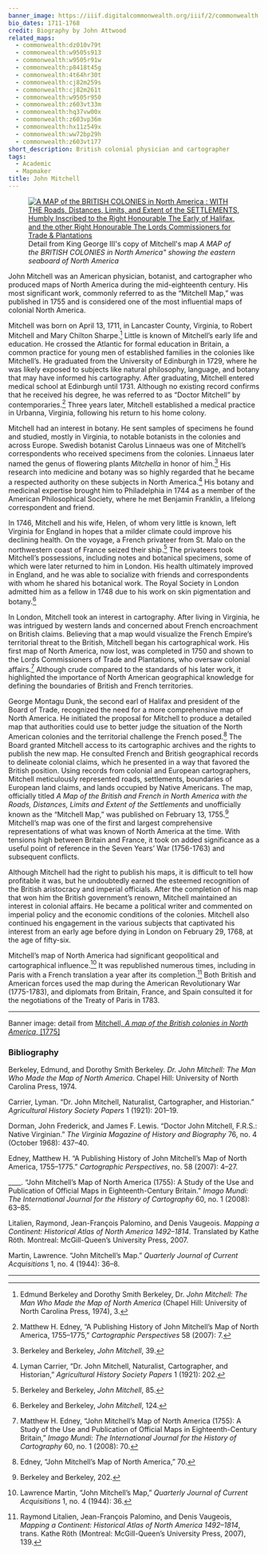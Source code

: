 ```yaml
---
banner_image: https://iiif.digitalcommonwealth.org/iiif/2/commonwealth:z603vp37w/10907,7302,3081,1333/,1200/0/default.jpg
bio_dates: 1711-1768
credit: Biography by John Attwood
related_maps:
  - commonwealth:dz010v79t
  - commonwealth:w9505s913
  - commonwealth:w9505r91w
  - commonwealth:p8418t45g
  - commonwealth:4t64hr30t
  - commonwealth:cj82m259s
  - commonwealth:cj82m261t
  - commonwealth:w9505r950
  - commonwealth:z603vt33m
  - commonwealth:hq37vw00x
  - commonwealth:z603vp36m
  - commonwealth:hx11z549x
  - commonwealth:ww72bp29h
  - commonwealth:z603vt177
short_description: British colonial physician and cartographer
tags:
  - Academic
  - Mapmaker
title: John Mitchell
---
```

<figure class="table w-50 float-left mr-5 mb-10">
  <a href="/maps/commonwealth:hx11z549x">
    <img src="https://iiif.digitalcommonwealth.org/iiif/2/commonwealth:hx11z550p/3474,1046,8312,7238/pct:50/0/default.jpg" alt="A MAP of the BRITISH COLONIES in North America : WITH THE Roads, Distances, Limits, and Extent of the SETTLEMENTS, Humbly Inscribed to the Right Honourable The Early of Halifax, and the other Right Honourable The Lords Commissioners for Trade &amp; Plantations" />
  </a>
  <figcaption class="table-caption caption-bottom mt-0">
    Detail from King George III&#39;s copy of Mitchell&#39;s map <em>A MAP of the BRITISH COLONIES in North America&quot; showing the eastern seaboard of North America</em>
  </figcaption>
</figure>

John Mitchell was an American physician, botanist, and cartographer who produced maps of North America during the mid-eighteenth century. His most significant work, commonly referred to as the “Mitchell Map,” was published in 1755 and is considered one of the most influential maps of colonial North America.

Mitchell was born on April 13, 1711, in Lancaster County, Virginia, to Robert Mitchell and Mary Chilton Sharpe.[^1] Little is known of Mitchell’s early life and education. He crossed the Atlantic for formal education in Britain, a common practice for young men of established families in the colonies like Mitchell’s. He graduated from the University of Edinburgh in 1729, where he was likely exposed to subjects like natural philosophy, language, and botany that may have informed his cartography. After graduating, Mitchell entered medical school at Edinburgh until 1731. Although no existing record confirms that he received his degree, he was referred to as “Doctor Mitchell” by contemporaries.[^2] Three years later, Mitchell established a medical practice in Urbanna, Virginia, following his return to his home colony.

Mitchell had an interest in botany. He sent samples of specimens he found and studied, mostly in Virginia, to notable botanists in the colonies and across Europe. Swedish botanist Carolus Linnaeus was one of Mitchell’s correspondents who received specimens from the colonies. Linnaeus later named the genus of flowering plants _Mitchella_ in honor of him.[^3] His research into medicine and botany was so highly regarded that he became a respected authority on these subjects in North America.[^4] His botany and medicinal expertise brought him to Philadelphia in 1744 as a member of the American Philosophical Society, where he met Benjamin Franklin, a lifelong correspondent and friend. 

In 1746, Mitchell and his wife, Helen, of whom very little is known, left Virginia for England in hopes that a milder climate could improve his declining health. On the voyage, a French privateer from St. Malo on the northwestern coast of France seized their ship.[^5] The privateers took Mitchell’s possessions, including notes and botanical specimens, some of which were later returned to him in London. His health ultimately improved in England, and he was able to socialize with friends and correspondents with whom he shared his botanical work. The Royal Society in London admitted him as a fellow in 1748 due to his work on skin pigmentation and botany.[^6]  

In London, Mitchell took an interest in cartography. After living in Virginia, he was intrigued by western lands and concerned about French encroachment on British claims. Believing that a map would visualize the French Empire’s territorial threat to the British, Mitchell began his cartographical work. His first map of North America, now lost, was completed in 1750 and shown to the Lords Commissioners of Trade and Plantations, who oversaw colonial affairs.[^7] Although crude compared to the standards of his later work, it highlighted the importance of North American geographical knowledge for defining the boundaries of British and French territories. 

George Montagu Dunk, the second earl of Halifax and president of the Board of Trade, recognized the need for a more comprehensive map of North America. He initiated the proposal for Mitchell to produce a detailed map that authorities could use to better judge the situation of the North American colonies and the territorial challenge the French posed.[^8] The Board granted Mitchell access to its cartographic archives and the rights to publish the new map. He consulted French and British geographical records to delineate colonial claims, which he presented in a way that favored the British position. Using records from colonial and European cartographers, Mitchell meticulously represented roads, settlements, boundaries of European land claims, and lands occupied by Native Americans. The map, officially titled _A Map of the British and French in North America with the Roads, Distances, Limits and Extent of the Settlements_ and unofficially known as the “Mitchell Map,” was published on February 13, 1755.[^9] Mitchell’s map was one of the first and largest comprehensive representations of what was known of North America at the time. With tensions high between Britain and France, it took on added significance as a useful point of reference in the Seven Years’ War (1756-1763) and subsequent conflicts.

Although Mitchell had the right to publish his maps, it is difficult to tell how profitable it was, but he undoubtedly earned the esteemed recognition of the British aristocracy and imperial officials. After the completion of his map that won him the British government’s renown, Mitchell maintained an interest in colonial affairs. He became a political writer and commented on imperial policy and the economic conditions of the colonies. Mitchell also continued his engagement in the various subjects that captivated his interest from an early age before dying in London on February 29, 1768, at the age of fifty-six. 

Mitchell’s map of North America had significant geopolitical and cartographical influence.[^10] It was republished numerous times, including in Paris with a French translation a year after its completion.[^11] Both British and American forces used the map during the American Revolutionary War (1775-1783), and diplomats from Britain, France, and Spain consulted it for the negotiations of the Treaty of Paris in 1783.  

***

Banner image: detail from [Mitchell, _A map of the British colonies in North America_, \[1775\]](/maps/commonwealth:z603vp36m)

[^1]: Edmund Berkeley and Dorothy Smith Berkeley, Dr. _John Mitchell: The Man Who Made the Map of North America_ (Chapel Hill: University of North Carolina Press, 1974), 3.

[^2]: Matthew H. Edney, “A Publishing History of John Mitchell’s Map of North America, 1755–1775,” _Cartographic Perspectives_ 58 (2007): 7.

[^3]: Berkeley and Berkeley, _John Mitchell_, 39.

[^4]: Lyman Carrier, “Dr. John Mitchell, Naturalist, Cartographer, and Historian,” _Agricultural History Society Papers_ 1 (1921): 202.

[^5]: Berkeley and Berkeley, _John Mitchell_, 85.

[^6]: Berkeley and Berkeley, _John Mitchell_, 124.

[^7]: Matthew H. Edney, “John Mitchell’s Map of North America (1755): A Study of the Use and Publication of Official Maps in Eighteenth-Century Britain,” _Imago Mundi: The International Journal for the History of Cartography_ 60, no. 1 (2008): 70.

[^8]: Edney, “John Mitchell’s Map of North America,” 70.

[^9]: Berkeley and Berkeley, 202.

[^10]: Lawrence Martin, “John Mitchell’s Map,” _Quarterly Journal of Current Acquisitions_ 1, no. 4 (1944): 36.

[^11]: Raymond Litalien, Jean-François Palomino, and Denis Vaugeois, _Mapping a Continent: Historical Atlas of North America 1492–1814_, trans. Kathe Röth (Montreal: McGill-Queen’s University Press, 2007), 139.

### Bibliography

Berkeley, Edmund, and Dorothy Smith Berkeley. _Dr. John Mitchell: The Man Who Made the Map of North America_. Chapel Hill: University of North Carolina Press, 1974.

Carrier, Lyman. “Dr. John Mitchell, Naturalist, Cartographer, and Historian.” _Agricultural History Society Papers_ 1 (1921): 201–19. 

Dorman, John Frederick, and James F. Lewis. “Doctor John Mitchell, F.R.S.: Native Virginian.” _The Virginia Magazine of History and Biography_ 76, no. 4 (October 1968): 437–40. 

Edney, Matthew H. “A Publishing History of John Mitchell’s Map of North America, 1755–1775.” _Cartographic Perspectives_, no. 58 (2007): 4–27. 

____. “John Mitchell’s Map of North America (1755): A Study of the Use and Publication of Official Maps in Eighteenth-Century Britain.” _Imago Mundi: The International Journal for the History of Cartography_ 60, no. 1 (2008): 63–85. 

Litalien, Raymond, Jean-François Palomino, and Denis Vaugeois. _Mapping a Continent: Historical Atlas of North America 1492–1814_. Translated by Kathe Röth. Montreal: McGill-Queen’s University Press, 2007.

Martin, Lawrence. “John Mitchell’s Map.” _Quarterly Journal of Current Acquisitions_ 1, no. 4 (1944): 36–8. 

***



